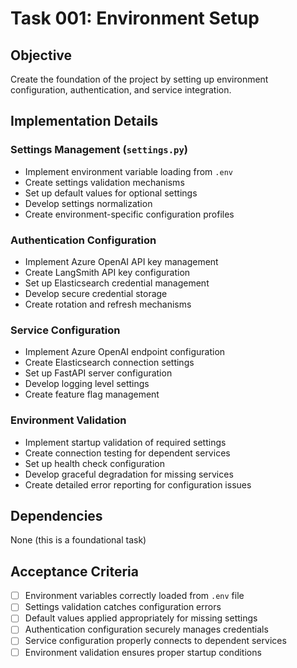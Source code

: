 # Task 001: Environment Setup

## Objective
Create the foundation of the project by setting up environment configuration, authentication, and service integration.

## Implementation Details

### Settings Management (`settings.py`)
- Implement environment variable loading from `.env`
- Create settings validation mechanisms
- Set up default values for optional settings
- Develop settings normalization
- Create environment-specific configuration profiles

### Authentication Configuration
- Implement Azure OpenAI API key management
- Create LangSmith API key configuration
- Set up Elasticsearch credential management
- Develop secure credential storage
- Create rotation and refresh mechanisms

### Service Configuration
- Implement Azure OpenAI endpoint configuration
- Create Elasticsearch connection settings
- Set up FastAPI server configuration
- Develop logging level settings
- Create feature flag management

### Environment Validation
- Implement startup validation of required settings
- Create connection testing for dependent services
- Set up health check configuration
- Develop graceful degradation for missing services
- Create detailed error reporting for configuration issues

## Dependencies
None (this is a foundational task)

## Acceptance Criteria
- [ ] Environment variables correctly loaded from `.env` file
- [ ] Settings validation catches configuration errors
- [ ] Default values applied appropriately for missing settings
- [ ] Authentication configuration securely manages credentials
- [ ] Service configuration properly connects to dependent services
- [ ] Environment validation ensures proper startup conditions